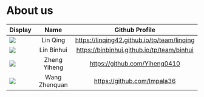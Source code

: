 # About us

Display | Name | Github Profile 
--------|:----:|:--------------:
![](https://upload.wikimedia.org/wikipedia/en/b/b1/Portrait_placeholder.png) | Lin Qing | https://linqing42.github.io/tp/team/linqing
![](https://upload.wikimedia.org/wikipedia/en/b/b1/Portrait_placeholder.png) | Lin Binhui | https://binbinhui.github.io/tp/team/binhui
![](https://upload.wikimedia.org/wikipedia/en/b/b1/Portrait_placeholder.png) | Zheng Yiheng | https://github.com/Yiheng0410
![](https://upload.wikimedia.org/wikipedia/en/b/b1/Portrait_placeholder.png) | Wang Zhenquan | https://github.com/Impala36
